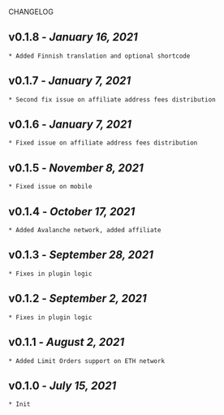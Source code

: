 CHANGELOG

## v0.1.8 - _January 16, 2021_

    * Added Finnish translation and optional shortcode

## v0.1.7 - _January 7, 2021_

    * Second fix issue on affiliate address fees distribution

## v0.1.6 - _January 7, 2021_

    * Fixed issue on affiliate address fees distribution

## v0.1.5 - _November 8, 2021_

    * Fixed issue on mobile

## v0.1.4 - _October 17, 2021_

    * Added Avalanche network, added affiliate


## v0.1.3 - _September 28, 2021_

    * Fixes in plugin logic

## v0.1.2 - _September 2, 2021_

    * Fixes in plugin logic

## v0.1.1 - _August 2, 2021_

    * Added Limit Orders support on ETH network



## v0.1.0 - _July 15, 2021_

    * Init